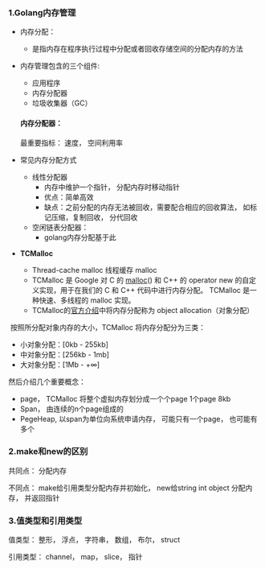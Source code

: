 ### 1.Golang内存管理

- 内存分配：

  - 是指内存在程序执行过程中分配或者回收存储空间的分配内存的方法

- 内存管理包含的三个组件:

  - 应用程序
  - 内存分配器
  - 垃圾收集器（GC）

  #### 内存分配器：

  最重要指标： 速度， 空间利用率

- 常见内存分配方式

  - 线性分配器
    - 内存中维护一个指针， 分配内存时移动指针
    - 优点：简单高效
    - 缺点：之前分配的内存无法被回收，需要配合相应的回收算法， 如标记压缩，复制回收， 分代回收
  - 空闲链表分配器： 
    - golang内存分配基于此

- **TCMalloc**

  - Thread-cache malloc 线程缓存 malloc
  -  TCMalloc 是 Google 对 C 的 [malloc](https://so.csdn.net/so/search?q=malloc&spm=1001.2101.3001.7020)() 和 C++ 的 operator new 的自定义实现，用于在我们的 C 和 C++ 代码中进行内存分配。 TCMalloc 是一种快速、多线程的 malloc 实现。
  - TCMalloc的[官方介绍](https://gperftools.github.io/gperftools/tcmalloc.html)中将内存分配称为 object allocation（对象分配）


​	按照所分配对象内存的大小，TCMalloc 将内存分配分为三类：

- 小对象分配：[0kb - 255kb]
- 中对象分配：[256kb - 1mb]
- 大对象分配：[1Mb - +∞]

然后介绍几个重要概念：

- page， TCMalloc 将整个虚拟内存划分成一个个page  1个page 8kb
- Span， 由连续的n个page组成的
- PegeHeap, 以span为单位向系统申请内存， 可能只有一个page， 也可能有多个



### 2.make和new的区别

共同点： 分配内存

不同点： make给引用类型分配内存并初始化， new给string int object 分配内存， 并返回指针

### 3.值类型和引用类型

值类型： 整形， 浮点， 字符串， 数组， 布尔， struct

引用类型： channel， map， slice， 指针

